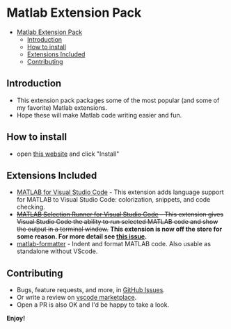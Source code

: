 # Matlab Extension Pack

- [Matlab Extension Pack](#matlab-extension-pack)
  - [Introduction](#introduction)
  - [How to install](#how-to-install)
  - [Extensions Included](#extensions-included)
  - [Contributing](#contributing)

## Introduction

- This extension pack packages some of the most popular (and some of my favorite) Matlab extensions.
- Hope these will make Matlab code writing easier and fun.

## How to install

- open [this website](https://marketplace.visualstudio.com/items?itemName=bat67.matlab-extension-pack#overview) and click "Install"

## Extensions Included

* [MATLAB for Visual Studio Code](https://marketplace.visualstudio.com/items?itemName=Gimly81.matlab) - This extension adds language support for MATLAB to Visual Studio Code: colorization, snippets, and code checking.
* <del>[MATLAB Selection Runner for Visual Studio Code](https://marketplace.visualstudio.com/items?itemName=eamonbell.matlab-runner) - This extension gives Visual Studio Code the ability to run selected MATLAB code and show the output in a terminal window.</del> **This extension is now off the store for some reason. For more detail see [this issue](https://github.com/bat67/matlab-extension-pack/issues/1).**
* [matlab-formatter](https://marketplace.visualstudio.com/items?itemName=AffenWiesel.matlab-formatter) - Indent and format MATLAB code. Also usable as standalone without VScode.


## Contributing

- Bugs, feature requests, and more, in [GitHub Issues](https://github.com/bat67/matlab-extension-pack/issues).
- Or write a review on [vscode marketplace](https://marketplace.visualstudio.com/items?itemName=bat67.matlab-extension-pack#review-details).
- Open a PR is also OK and I'd be happy to take a look.


**Enjoy!**
